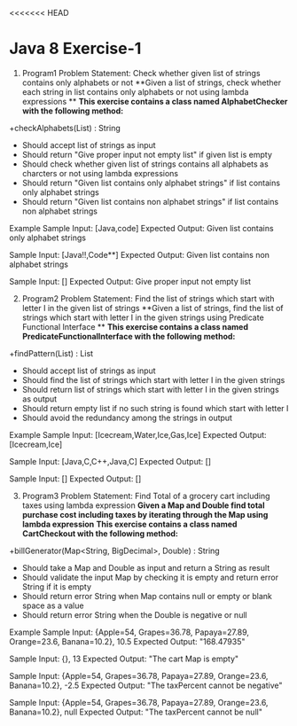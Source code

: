<<<<<<< HEAD
# Java 8 Exercise-1

1. Program1
Problem Statement: Check whether given list of strings contains only alphabets or not
**Given a list of strings, check whether each string in list contains only alphabets or not
using lambda expressions **
**This exercise contains a class named AlphabetChecker with the following method:**

+checkAlphabets(List<String>) : String
- Should accept list of strings as input
- Should return "Give proper input not empty list" if given list is empty
- Should check whether given list of strings contains all alphabets as charcters or
not using lambda expressions
- Should return "Given list contains only alphabet strings" if list contains only
alphabet strings
- Should return "Given list contains non alphabet strings" if list contains non
alphabet strings

Example
Sample Input:
[Java,code]
Expected Output:
Given list contains only alphabet strings

Sample Input:
[Java!!,Code**]
Expected Output:
Given list contains non alphabet strings

Sample Input:
[]
Expected Output:
Give proper input not empty list

2. Program2
Problem Statement: Find the list of strings which start with letter I in the given list of
strings
**Given a list of strings, find the list of strings which start with letter I in the given strings
using Predicate Functional Interface **
**This exercise contains a class named PredicateFunctionalInterface with the following
method:**

+findPattern(List<String>) : List<String>
- Should accept list of strings as input
- Should find the list of strings which start with letter I in the given strings
- Should return list of strings which start with letter I in the given strings as output
- Should return empty list if no such string is found which start with letter I
- Should avoid the redundancy among the strings in output

Example
Sample Input:
[Icecream,Water,Ice,Gas,Ice]
Expected Output:
[Icecream,Ice]

Sample Input:
[Java,C,C++,Java,C]
Expected Output:
[]

Sample Input:
[]
Expected Output:
[]

3. Program3
Problem Statement: Find Total of a grocery cart including taxes using lambda
expression
**Given a Map and Double find total purchase cost including taxes by iterating through
the Map using lambda expression**
**This exercise contains a class named CartCheckout with the following method:**

+billGenerator(Map<String, BigDecimal>, Double) : String
- Should take a Map and Double as input and return a String as result
- Should validate the input Map by checking it is empty and return error String if it
is empty
- Should return error String when Map contains null or empty or blank space as a
value
- Should return error String when the Double is negative or null

Example
Sample Input:
{Apple=54, Grapes=36.78, Papaya=27.89, Orange=23.6, Banana=10.2}, 10.5
Expected Output:
"168.47935"

Sample Input:
{}, 13
Expected Output:
"The cart Map is empty"

Sample Input:
{Apple=54, Grapes=36.78, Papaya=27.89, Orange=23.6, Banana=10.2}, -2.5
Expected Output:
"The taxPercent cannot be negative"

Sample Input:
{Apple=54, Grapes=36.78, Papaya=27.89, Orange=23.6, Banana=10.2}, null
Expected Output:
"The taxPercent cannot be null"